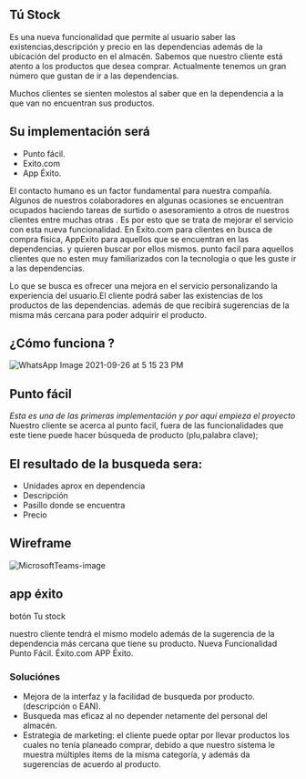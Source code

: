 ## **Tú Stock** ##
Es una nueva funcionalidad que permite al usuario saber las existencias,descripción y precio en las dependencias además de la ubicación del producto en el almacén.
Sabemos  que nuestro cliente está atento a los productos que desea comprar. Actualmente  tenemos un gran número que gustan de ir a las dependencias. 

Muchos clientes se sienten molestos al saber que en la dependencia a la que van no encuentran sus productos.


## Su implementación será ##

- Punto fácil. 
- Exito.com 
- App Éxito. 

El contacto humano es un factor fundamental para nuestra compañía. Algunos de nuestros colaboradores en algunas ocasiones se encuentran ocupados haciendo tareas de surtido o asesoramiento a otros de nuestros clientes  entre muchas otras . Es por esto que se trata de mejorar el servicio con esta nueva funcionalidad.
En Exito.com para clientes en busca de compra fisica, AppExito para aquellos que se encuentran en las dependencias. y quieren buscar por ellos mismos.
punto facil para aquellos clientes que no esten muy familiarizados con la tecnologia o que les guste ir a las dependencias.

Lo que se busca es ofrecer una mejora en el servicio personalizando la experiencia del usuario.El cliente podrá saber las existencias de los productos de las dependencias.
además de que recibirá sugerencias de la misma más cercana para poder adquirir el producto. 

## ¿Cómo funciona ? ##

![WhatsApp Image 2021-09-26 at 5 15 23 PM](https://user-images.githubusercontent.com/75946280/134828198-42a5bc97-c8d9-41b8-bd62-b49161f9460c.jpeg)

## Punto fácil ##   
*Esta es una de las primeras implementación y por aquí empieza el proyecto* </br>
Nuestro cliente se acerca al punto facil, fuera de las funcionalidades que este tiene puede hacer búsqueda de producto (plu,palabra clave);

 
## El resultado de la busqueda sera: ##
- Unidades aprox en dependencia 
- Descripción 
- Pasillo donde se encuentra 
- Precio 


## Wireframe ##
![MicrosoftTeams-image](https://user-images.githubusercontent.com/75946280/134828071-a86d5d10-3feb-497c-a62e-4a6beb8fa71e.png)


 ## app éxito ##
botón Tu stock 

nuestro cliente tendrá el mismo modelo
además de la sugerencia de la dependencia más cercana que tiene su producto.
Nueva Funcionalidad 
Punto Fácil.
Éxito.com
APP Éxito. 


### Soluciónes ###

- Mejora de la interfaz y la facilidad de busqueda por producto. (descripción o EAN).
- Busqueda mas eficaz al no depender netamente del personal del almacén.
- Estrategia de marketing: el cliente puede optar por llevar productos los cuales no tenía planeado comprar, debido a que nuestro sistema le muestra múltiples ítems de la misma categoría, y además da sugerencias de acuerdo al producto.






